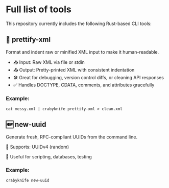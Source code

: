 # Full list of tools

This repository currently includes the following Rust-based CLI tools:

## 🧼 prettify-xml
Format and indent raw or minified XML input to make it human-readable.

- 📥 Input: Raw XML via file or stdin
- 📤 Output: Pretty-printed XML with consistent indentation
- 🛠️ Great for debugging, version control diffs, or cleaning API responses
- ✅ Handles DOCTYPE, CDATA, comments, and attributes gracefully

### Example:

```
cat messy.xml | crabyknife prettify-xml > clean.xml
```

## 🆕 new-uuid
Generate fresh, RFC-compliant UUIDs from the command line.

🔢 Supports: UUIDv4 (random)

🧪 Useful for scripting, databases, testing

### Example:

```
crabyknife new-uuid
```
